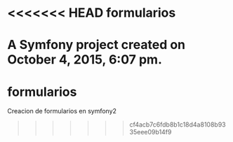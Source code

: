 <<<<<<< HEAD
formularios
===========

A Symfony project created on October 4, 2015, 6:07 pm.
=======
# formularios
Creacion de formularios en symfony2
>>>>>>> cf4acb7c6fdb8b1c18d4a8108b9335eee09b14f9

